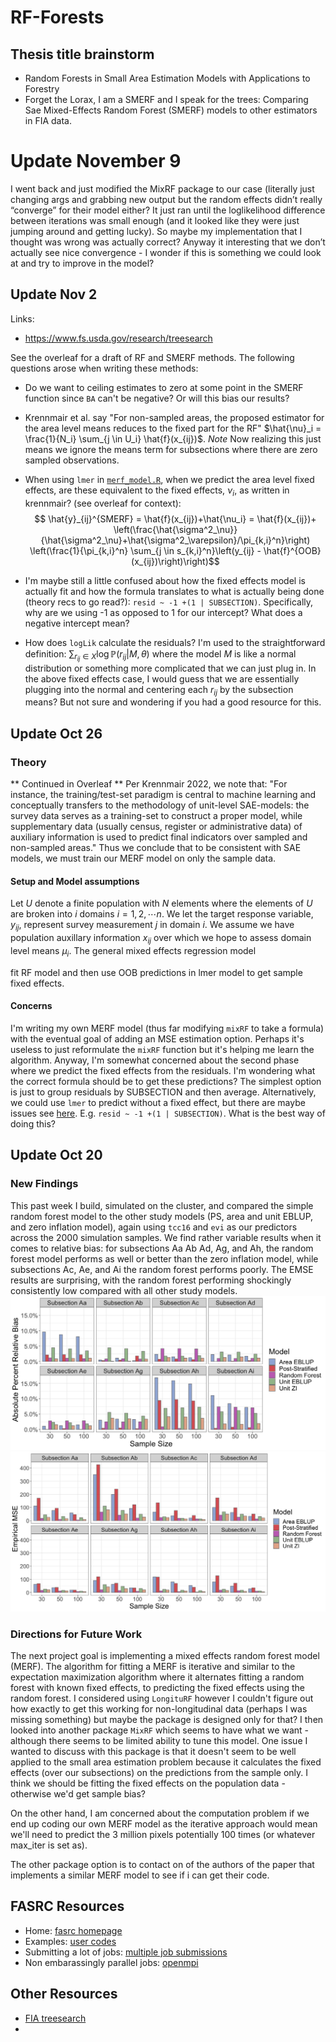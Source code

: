 # RF-Forests

## Thesis title brainstorm
 * Random Forests in Small Area Estimation Models with Applications to Forestry
 * Forget the Lorax, I am a SMERF and I speak for the trees: Comparing Sae Mixed-Effects Random Forest (SMERF) models to other estimators in FIA data. 


# Update November 9
I went back and just modified the MixRF package to our case (literally just changing args and grabbing new output but the random effects didn’t really “converge” for their model either? It just ran until the loglikelihood difference between iterations was small enough (and it looked like they were just jumping around and getting lucky). So maybe my implementation that I thought was wrong was actually correct? Anyway it interesting that we don’t actually see nice convergence - I wonder if this is something we could look at and try to improve in the model?


## Update Nov 2
Links:
* https://www.fs.usda.gov/research/treesearch 

See the overleaf for a draft of RF and SMERF methods. The following questions arose when writing these methods:
* Do we want to ceiling estimates to zero at some point in the SMERF function since `BA` can't be negative? Or will this bias our results?
* Krennmair et al. say "For non-sampled areas, the proposed estimator for the area level means reduces to the fixed part for the RF" $\hat{\nu}_i = \frac{1}{N_i} \sum_{j \in U_i} \hat{f}(x_{ij})$. *Note* Now realizing this just means we ignore the means term for subsections where there are zero sampled observations. 
* When using `lmer` in [`merf_model.R`](/models/merf/merf_model.R), when we predict the area level fixed effects, are these equivalent to the fixed effects, $\nu_i$, as written in krennmair? (see overleaf for context):
$$     \hat{y}_{ij}^{SMERF} = \hat{f}(x_{ij})+\hat{\nu_i} = \hat{f}(x_{ij})+
    \left(\frac{\hat{\sigma^2_\nu}}{\hat{\sigma^2_\nu}+\hat{\sigma^2_\varepsilon}/\pi_{k,i}^n}\right)
    \left(\frac{1}{\pi_{k,i}^n} \sum_{j \in s_{k,i}^n}\left(y_{ij} - \hat{f}^{OOB}(x_{ij})\right)\right)$$

* I'm maybe still a little confused about how the fixed effects model is actually fit and how the formula translates to what is actually being done (theory recs to go read?): `resid ~ -1 +(1 | SUBSECTION)`. Specifically, why are we using -1 as opposed to 1 for our intercept? What does a negative intercept mean? 
* How does `logLik` calculate the residuals? I'm used to the straightforward definition: $\sum_{r_{ij} \in X} \log \mathbb{P}(r_{ij}|M, \theta)$ where the model $M$ is like a normal distribution or something more complicated that we can just plug in. In the above fixed effects case, I would guess that we are essentially plugging into the normal and centering each $r_{ij}$ by the subsection means? But not sure and wondering if you had a good resource for this.

## Update Oct 26
### Theory
 ** Continued in Overleaf **
Per Krennmair 2022, we note that: "For instance, the training/test-set paradigm is
central to machine learning and conceptually transfers to the methodology of unit-level SAE-models: the survey data serves as a training-set to construct a proper model, while supplementary data (usually census, register or administrative data) of auxiliary information is used to predict final indicators over sampled and non-sampled areas." Thus we conclude that to be consistent with SAE models, we must train our MERF model on only the sample data. 
#### Setup and Model assumptions
Let $U$ denote a finite population with $N$ elements where the elements of $U$ are broken into $i$ domains $i=1,2, \dotsb n$. We let the target response variable, $y_{ij}$, represent survey measurement $j$ in domain $i$. We assume we have population auxillary information $x_{ij}$ over which we hope to assess domain level means $\mu_{i}$. The general mixed effects regression model 

fit RF model and then use OOB predictions in lmer model to get sample fixed effects.


#### Concerns
I'm writing my own MERF model (thus far modifying `mixRF` to take a formula) with the eventual goal of adding an MSE estimation option. Perhaps it's useless to just reformulate the `mixRF` function but it's helping me learn the algorithm. Anyway, I'm somewhat concerned about the second phase where we predict the fixed effects from the residuals. I'm wondering what the correct formula should be to get these predictions? The simplest option is just to group residuals by SUBSECTION and then average. Alternatively, we could use `lmer` to predict without a fixed effect, but there are maybe issues see [here](https://stats.stackexchange.com/questions/19134/is-it-possible-to-specify-a-lmer-model-without-any-fixed-effects). E.g. `resid ~ -1 +(1 | SUBSECTION)`. What is the best way of doing this?

## Update Oct 20
### New Findings
This past week I build, simulated on the cluster, and compared the simple random forest model to the other study models (PS, area and unit EBLUP, and zero inflation model), again using `tcc16` and `evi` as our predictors across the 2000 simulation samples. We find rather variable results when it comes to relative bias: for subsections Aa Ab Ad, Ag, and Ah, the random forest model performs as well or better than the zero inflation model, while subsections Ac, Ae, and Ai the random forest performs poorly. The EMSE results are surprising, with the random forest performing shockingly consistently low compared with all other study models. 
![bias plot](models/explore/plots/bias_plot_w_rf.png) ![emse plot](models/explore/plots/emse_results_rf.png)

### Directions for Future Work
The next project goal is implementing a mixed effects random forest model (MERF). The algorithm for fitting a MERF is iterative and similar to the expectation maximization algorithm where it alternates fitting a random forest with known fixed effects, to predicting the fixed effects using the random forest. I considered using `LongituRF` however I couldn't figure out how exactly to get this working for non-longitudinal data (perhaps I was missing something) but maybe the package is designed only for that? I then looked into another package `MixRF` which seems to have what we want - although there seems to be limited ability to tune this model. One issue I wanted to discuss with this package is that it doesn't seem to be well applied to the small area estimation problem because it calculates the fixed effects (over our subsections) on the predictions from the sample only. I think we should be fitting the fixed effects on the population data - otherwise we'd get sample bias? 

On the other hand, I am concerned about the computation problem if we end up coding our own MERF model as the iterative approach would mean we'll need to predict the 3 million pixels potentially 100 times (or whatever max_iter is set as). 

The other package option is to contact on of the authors of the paper that implements a similar MERF model to see if i can get their code. 


## FASRC Resources
* Home: [fasrc homepage](https://www.rc.fas.harvard.edu)
* Examples: [user codes](https://github.com/fasrc/User_Codes)
* Submitting a lot of jobs: [multiple job submissions](https://docs.rc.fas.harvard.edu/kb/submitting-large-numbers-of-jobs/)
* Non embarassingly parallel jobs: [openmpi](https://docs.rc.fas.harvard.edu/kb/parallel-computing-on-odyssey/)

## Other Resources
* [FIA treesearch](https://www.fs.usda.gov/research/treesearch)
* 

